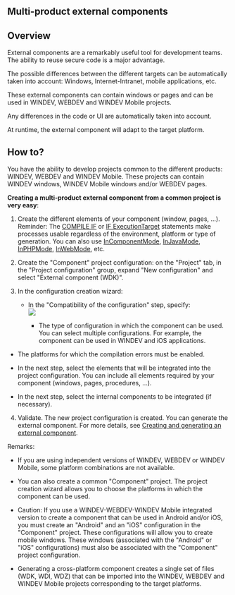 


## Multi-product external components
			



<a name="NOTE1"></a>
<a name="NOTE1_1"></a>


## Overview
<a name="overview_ELTTEXTE000130"></a>
External components are a remarkably useful tool for development teams. The ability to reuse secure code is a major advantage.

The possible differences between the different targets can be automatically taken into account: Windows, Internet-Intranet, mobile applications, etc.

These external components can contain windows or pages and can be used in WINDEV, WEBDEV and WINDEV Mobile projects.

Any differences in the code or UI are automatically taken into account.

At runtime, the external component will adapt to the target platform.

<a name="NOTE2"></a>
<a name="NOTE2_1"></a>


## How to?
<a name="how_ELTTEXTE000154"></a>
You have the ability to develop projects common to the different products: WINDEV, WEBDEV and WINDEV Mobile. These projects can contain WINDEV windows, WINDEV Mobile windows and/or WEBDEV pages.

**Creating a multi-product external component from a common project is very easy**:

1. Create the different elements of your component (window, pages, ...).
	Reminder: The [COMPILE IF](../Motscles/1510021.md) or [IF ExecutionTarget](../Motscles/1510028.md) statements make processes usable regardless of the environment, platform or type of generation. You can also use [InComponentMode](../WDLang1/3013023.md), [InJavaMode](../WDLang1/3013058.md), [InPHPMode](../WDLang1/3013057.md), [InWebMode](../WDLang1/3013042.md), etc.

2. Create the "Component" project configuration: on the "Project" tab, in the "Project configuration" group, expand "New configuration" and select "External component (WDK)".

3. In the configuration creation wizard:

	- In the "Compatibility of the configuration" step, specify: <br>![](https://doc.pcsoft.fr/en-US/images/image.awp?langid=3&name=Composant_factory%20-%20HC%20N%B0001.gif&type=thumb)


		- The type of configuration in which the component can be used. You can select multiple configurations. For example, the component can be used in WINDEV and iOS applications.   

- The platforms for which the compilation errors must be enabled. 

- In the next step, select the elements that will be integrated into the project configuration. You can include all elements required by your component (windows, pages, procedures, ...).

- In the next step, select the internal components to be integrated (if necessary).

4. Validate. The new project configuration is created. You can generate the external component. For more details, see [Creating and generating an external component](../Editeurs/2014002.md). 




Remarks: 

- If you are using independent versions of WINDEV, WEBDEV or WINDEV Mobile, some platform combinations are not available. 

- You can also create a common "Component" project. The project creation wizard allows you to choose the platforms in which the component can be used. 

- Caution: If you use a WINDEV-WEBDEV-WINDEV Mobile integrated version to create a component that can be used in Android and/or iOS, you must create an "Android" and an "iOS" configuration in the "Component" project. These configurations will allow you to create mobile windows. These windows (associated with the "Android" or "iOS" configurations) must also be associated with the "Component" project configuration.  

- Generating a cross-platform component creates a single set of files (WDK, WDI, WDZ) that can be imported into the WINDEV, WEBDEV and WINDEV Mobile projects corresponding to the target platforms. 





